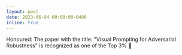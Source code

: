 ```yaml
---
layout: post
date: 2023-06-04 09:00:00-0400
inline: true
---
```


Honoured: The paper with the title: "Visual Prompting for Adversarial Robustness" is recognized as one of the Top 3% :partying_face:
